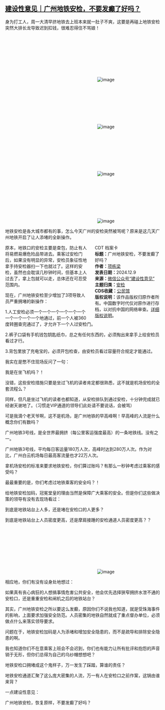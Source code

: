 <!--1733734825000-->
[建设性意见｜广州地铁安检，不要发癫了好吗？](https://chinadigitaltimes.net/chinese/713789.html)
------

<p>身为打工人，周一大清早挤地铁去上班本来就一肚子不爽，这要是再碰上地铁安检突然大排长龙导致迟到扣钱，很难忍得住不骂娘！</p><p><img decoding="async" src="data:image/svg+xml,%3Csvg%20xmlns='http://www.w3.org/2000/svg'%20viewBox='0%200%200%200'%3E%3C/svg%3E" alt="image" data-lazy-src="https://chinadigitaltimes.net/chinese/files/2024/12/post-713789-6756b1a99ebf1."><noscript><img decoding="async" src="https://chinadigitaltimes.net/chinese/files/2024/12/post-713789-6756b1a99ebf1." alt="image"></noscript><br><img decoding="async" src="data:image/svg+xml,%3Csvg%20xmlns='http://www.w3.org/2000/svg'%20viewBox='0%200%200%200'%3E%3C/svg%3E" alt="image" data-lazy-src="https://chinadigitaltimes.net/chinese/files/2024/12/post-713789-6756b1a9a88f5."><noscript><img decoding="async" src="https://chinadigitaltimes.net/chinese/files/2024/12/post-713789-6756b1a9a88f5." alt="image"></noscript><br><img decoding="async" src="data:image/svg+xml,%3Csvg%20xmlns='http://www.w3.org/2000/svg'%20viewBox='0%200%200%200'%3E%3C/svg%3E" alt="image" data-lazy-src="https://chinadigitaltimes.net/chinese/files/2024/12/post-713789-6756b1a9b584e."><noscript><img decoding="async" src="https://chinadigitaltimes.net/chinese/files/2024/12/post-713789-6756b1a9b584e." alt="image"></noscript><br><img decoding="async" src="data:image/svg+xml,%3Csvg%20xmlns='http://www.w3.org/2000/svg'%20viewBox='0%200%200%200'%3E%3C/svg%3E" alt="image" data-lazy-src="https://chinadigitaltimes.net/chinese/files/2024/12/post-713789-6756b1a9c34f7."><noscript><img decoding="async" src="https://chinadigitaltimes.net/chinese/files/2024/12/post-713789-6756b1a9c34f7." alt="image"></noscript></p><p>地铁安检是各大城市都有的事，怎么今天广州的安检突然被骂呢？原来是这几天广州地铁开启了让人添堵的全新操作。</p><div style="width:42%;float:right;padding-left:20px;"><div class="su-spoiler su-spoiler-style-fancy su-spoiler-icon-chevron-circle" data-scroll-offset="0" data-anchor-in-url="no"><div class="su-spoiler-title" tabindex="0" role="button"><span class="su-spoiler-icon"></span>CDT 档案卡</div><div class="su-spoiler-content su-u-clearfix su-u-trim"><strong>标题：</strong>广州地铁安检，不要发癫了好吗？<br><strong>作者：</strong><a href="https://chinadigitaltimes.net/space/建设性意见" target="_blank">项栋梁</a><br><strong>发表日期：</strong>2024.12.9<br><strong>来源：</strong><a href="https://web.archive.org/web/*/https://mp.weixin.qq.com/s/r4y1tAgxJ97iak4l_a59UQ" target="_blank">微信公众号“建设性意见”</a><br><strong>主题归类：</strong><a href="https://chinadigitaltimes.net/space/安检" target="_blank">安检</a><br><strong>CDS收藏：</strong><a href="https://chinadigitaltimes.net/space/%E5%85%AC%E6%B0%91%E9%A6%86" target="_blank" rel="noopener">公民馆</a><br><strong>版权说明：</strong>该作品版权归原作者所有。中国数字时代仅对原作进行存档，以对抗中国的网络审查。<a href="https://chinadigitaltimes.net/chinese/copyright">详细版权说明</a>。</div></div></div><p>原本，地铁口的安检主要是查包，防止有人将易燃易爆危险品带进去。乘客过安检门后，如果没有明显的异常，安检员象征性地拿手持安检器扫一下也就过了。这样的安检，虽然也会耽误几秒钟时间，但基本上人过去了，拿上包就可以走，总体还在可忍受范围内。</p><p>现在，广州地铁安检至少增加了3项导致人员严重拥堵的新操作：</p><p>1.人工安检必须一个一个一个一个一个一个一个一个一个一个地通过，前一个人被360度转圈查完通过了，才允许下一个人过安检门。</p><p>2.裤子口袋有手机钱包钥匙纸巾，总之有任何东西的，必须掏出来拿手上给安检员看过才行。</p><p>3.背包里放了充电宝的，必须开包检查，由安检员看过容量符合规定才能通过。</p><p>我实在是憋不住现场反问了一句：</p><p>我是在坐飞机吗？！</p><p>没错，这些安检措施只要是坐过飞机的读者肯定都很熟悉，这不就是机场安检的全套流程么？</p><p>同样，但凡是坐过飞机的读者也都知道，从安检排队到通过安检，十分钟完成就已经谢天谢地了。（习惯走VIP通道的领导们此处请不要说话，会被骂）</p><p>可是我滴个老天爷啊，这不是机场，是广州地铁的早高峰啊！早高峰的人流是什么概念你们有数吗？</p><p>广州地铁3号线，是全世界最拥挤（每公里客运强度最高）的一条地铁线。没有之一。</p><p>广州地铁3号线，平均每日客运量180万人次，高峰时达到280万人次。作为对比，广州白云机场每日最高客流量也才22万人次。</p><p>拿机场安检的标准来要求地铁安检，你们算过账吗？有那么一秒钟考虑过乘客的感受吗？</p><p>最最重要的是，你们考虑过地铁乘客的安全吗？！</p><p>给地铁安检加码，冠冕堂皇的理由当然是保障广大乘客的安全。但是你们这些做决策的领导有没有去现场看过：</p><p>到底是地铁站台上人多，还是堵在安检口的人更多？</p><p>到底是地铁站台上人员密度更高，还是摩肩接踵的安检通道人员密度更高？？</p><p><img decoding="async" src="data:image/svg+xml,%3Csvg%20xmlns='http://www.w3.org/2000/svg'%20viewBox='0%200%200%200'%3E%3C/svg%3E" alt="image" data-lazy-src="https://chinadigitaltimes.net/chinese/files/2024/12/post-713789-6756b1a9cdde9."><noscript><img decoding="async" src="https://chinadigitaltimes.net/chinese/files/2024/12/post-713789-6756b1a9cdde9." alt="image"></noscript></p><p>相应地，你们有没有设身处地想过：</p><p>如果真有丧心病狂的人想搞事情危害公共安全，他会优先选择狭窄拥挤水泄不通的安检口，还是重重安检和闸机之后的地铁站台？</p><p>其实，广州地铁安检之所以要这么发癫，原因你们不说我也知道，就是受珠海事件的影响，上面要求加强安全防范。人员密集的地铁自然就成了重点督办单位，必须做点什么来落实领导要求。</p><p>问题在于，地铁安检加码是人为添堵和增加安全隐患的，而不是疏导和排除安全隐患的啊。</p><p>我也知道你们不在意乘客上班会不会迟到，你们也有能力让所有批评和抱怨的声音销于无形，但你们总得为自己的乌纱帽想想吧？</p><p>地铁安检口拥堵成这个鬼样子，万一发生了踩踏，算谁的责任？</p><p>地铁安检通道汇聚了这么庞大密集的人流，万一有人在安检口之前作案，这锅由谁来背？</p><p>一点建设性意见：</p><p>广州地铁安检，恢复原样，不要发癫了好吗？</p><div class="addtoany_share_save_container addtoany_content addtoany_content_bottom"><div class="a2a_kit a2a_kit_size_32 addtoany_list" data-a2a-url="https://chinadigitaltimes.net/chinese/713789.html" data-a2a-title="建设性意见｜广州地铁安检，不要发癫了好吗？"><a class="a2a_button_facebook" href="https://www.addtoany.com/add_to/facebook?linkurl=https%3A%2F%2Fchinadigitaltimes.net%2Fchinese%2F713789.html&amp;linkname=%E5%BB%BA%E8%AE%BE%E6%80%A7%E6%84%8F%E8%A7%81%EF%BD%9C%E5%B9%BF%E5%B7%9E%E5%9C%B0%E9%93%81%E5%AE%89%E6%A3%80%EF%BC%8C%E4%B8%8D%E8%A6%81%E5%8F%91%E7%99%AB%E4%BA%86%E5%A5%BD%E5%90%97%EF%BC%9F" title="Facebook" rel="nofollow noopener" target="_blank"></a><a class="a2a_button_twitter" href="https://www.addtoany.com/add_to/twitter?linkurl=https%3A%2F%2Fchinadigitaltimes.net%2Fchinese%2F713789.html&amp;linkname=%E5%BB%BA%E8%AE%BE%E6%80%A7%E6%84%8F%E8%A7%81%EF%BD%9C%E5%B9%BF%E5%B7%9E%E5%9C%B0%E9%93%81%E5%AE%89%E6%A3%80%EF%BC%8C%E4%B8%8D%E8%A6%81%E5%8F%91%E7%99%AB%E4%BA%86%E5%A5%BD%E5%90%97%EF%BC%9F" title="Twitter" rel="nofollow noopener" target="_blank"></a><a class="a2a_button_telegram" href="https://www.addtoany.com/add_to/telegram?linkurl=https%3A%2F%2Fchinadigitaltimes.net%2Fchinese%2F713789.html&amp;linkname=%E5%BB%BA%E8%AE%BE%E6%80%A7%E6%84%8F%E8%A7%81%EF%BD%9C%E5%B9%BF%E5%B7%9E%E5%9C%B0%E9%93%81%E5%AE%89%E6%A3%80%EF%BC%8C%E4%B8%8D%E8%A6%81%E5%8F%91%E7%99%AB%E4%BA%86%E5%A5%BD%E5%90%97%EF%BC%9F" title="Telegram" rel="nofollow noopener" target="_blank"></a><a class="a2a_button_reddit" href="https://www.addtoany.com/add_to/reddit?linkurl=https%3A%2F%2Fchinadigitaltimes.net%2Fchinese%2F713789.html&amp;linkname=%E5%BB%BA%E8%AE%BE%E6%80%A7%E6%84%8F%E8%A7%81%EF%BD%9C%E5%B9%BF%E5%B7%9E%E5%9C%B0%E9%93%81%E5%AE%89%E6%A3%80%EF%BC%8C%E4%B8%8D%E8%A6%81%E5%8F%91%E7%99%AB%E4%BA%86%E5%A5%BD%E5%90%97%EF%BC%9F" title="Reddit" rel="nofollow noopener" target="_blank"></a><a class="a2a_button_whatsapp" href="https://www.addtoany.com/add_to/whatsapp?linkurl=https%3A%2F%2Fchinadigitaltimes.net%2Fchinese%2F713789.html&amp;linkname=%E5%BB%BA%E8%AE%BE%E6%80%A7%E6%84%8F%E8%A7%81%EF%BD%9C%E5%B9%BF%E5%B7%9E%E5%9C%B0%E9%93%81%E5%AE%89%E6%A3%80%EF%BC%8C%E4%B8%8D%E8%A6%81%E5%8F%91%E7%99%AB%E4%BA%86%E5%A5%BD%E5%90%97%EF%BC%9F" title="WhatsApp" rel="nofollow noopener" target="_blank"></a><a class="a2a_button_email" href="https://www.addtoany.com/add_to/email?linkurl=https%3A%2F%2Fchinadigitaltimes.net%2Fchinese%2F713789.html&amp;linkname=%E5%BB%BA%E8%AE%BE%E6%80%A7%E6%84%8F%E8%A7%81%EF%BD%9C%E5%B9%BF%E5%B7%9E%E5%9C%B0%E9%93%81%E5%AE%89%E6%A3%80%EF%BC%8C%E4%B8%8D%E8%A6%81%E5%8F%91%E7%99%AB%E4%BA%86%E5%A5%BD%E5%90%97%EF%BC%9F" title="Email" rel="nofollow noopener" target="_blank"></a><a class="a2a_button_copy_link" href="https://www.addtoany.com/add_to/copy_link?linkurl=https%3A%2F%2Fchinadigitaltimes.net%2Fchinese%2F713789.html&amp;linkname=%E5%BB%BA%E8%AE%BE%E6%80%A7%E6%84%8F%E8%A7%81%EF%BD%9C%E5%B9%BF%E5%B7%9E%E5%9C%B0%E9%93%81%E5%AE%89%E6%A3%80%EF%BC%8C%E4%B8%8D%E8%A6%81%E5%8F%91%E7%99%AB%E4%BA%86%E5%A5%BD%E5%90%97%EF%BC%9F" title="Copy Link" rel="nofollow noopener" target="_blank"></a><a class="a2a_dd addtoany_share_save addtoany_share" href="https://www.addtoany.com/share"></a></div></div>
